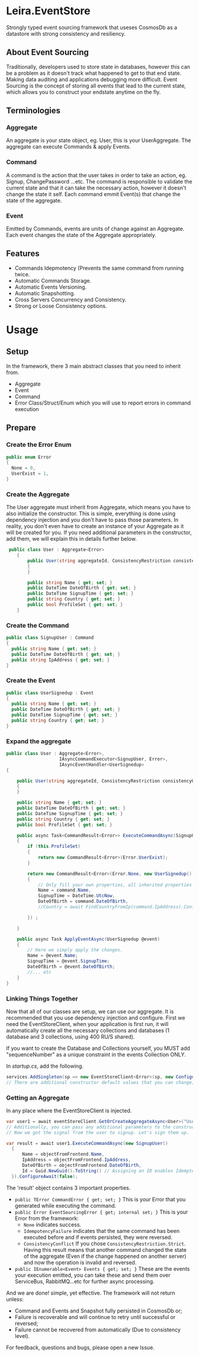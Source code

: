 # Leira.EventStore
Strongly typed event sourcing framework that useses CosmosDb as a datastore with strong consistency and resiliency.

## About Event Sourcing
Traditionally, developers used to store state in databases, however this can be a problem as it doesn't track what happened to get to that end state. Making data auditing and applications debugging more difficult. Event Sourcing is the concept of storing all events that lead to the current state, which allows you to construct your endstate anytime on the fly.

## Terminologies
### Aggregate
An aggregate is your state object, eg. User, this is your UserAggregate. The aggregate can execute Commands & apply Events.

### Command
A command is the action that the user takes in order to take an action, eg. Signup, ChangePassword ...etc. The command is responsible to validate the current state and that it can take the necessary action, however it doesn't change the state it self. Each command emmit Event(s) that change the state of the aggregate.

### Event
Emitted by Commands, events are units of change against an Aggregate. Each event changes the state of the Aggregate appropriately.

## Features
- Commands Idepmotency (Prevents the same command from running twice.
- Automatic Commands Storage.
- Automatic Events Versioning.
- Automatic Snapshotting.
- Cross Servers Concurrency and Consistency.
- Strong or Loose Consistency options.

# Usage
## Setup
In the framework, there 3 main abstract classes that you need to inherit from.
- Aggregate
- Event
- Command
- Error Class/Struct/Enum which you will use to report errors in command execution

## Prepare
### Create the Error Enum
``` c#
public enum Error
{
  None = 0,
  UserExist = 1,
}
```

### Create the Aggregate
The User aggregate must inherit from Aggregate, which means you have to also initialize the constructor. This is simple, everything is done using dependency injection and you don't have to pass those parameters. In reality, you don't even have to create an instance of your Aggregate as it will be created for you. If you need additional parameters in the constructor, add them, we will explain this in details further below.
``` c#
 public class User : Aggregate<Error>
    {
        public User(string aggregateId, ConsistencyRestriction consistencyOption, Container eventsContainer, Container snapshotsContainer, Container commandsContainer) : base(aggregateId, consistencyOption, eventsContainer, snapshotsContainer, commandsContainer)
        {
        }

        public string Name { get; set; }
        public DateTime DateOfBirth { get; set; }
        public DateTime SignupTime { get; set; }
        public string Country { get; set; }
        public bool ProfileSet { get; set; }
    }
```

### Create the Command
``` c#
public class SignupUser : Command
{
  public string Name { get; set; }
  public DateTime DateOfBirth { get; set; }
  public string IpAddress { get; set; }
}
```

### Create the Event
``` c#
public class UserSignedup : Event
{
  public string Name { get; set; }
  public DateTime DateOfBirth { get; set; }
  public DateTime SignupTime { get; set; }
  public string Country { get; set; }
}
```

### Expand the aggregate
``` c#
public class User : Aggregate<Error>,
                    IAsyncCommandExecutor<SignupUser, Error>,
                    IAsyncEventHandler<UserSignedup>
{

    public User(string aggregateId, ConsistencyRestriction consistencyOption, Container eventsContainer, Container snapshotsContainer, Container commandsContainer) : base(aggregateId, consistencyOption, eventsContainer, snapshotsContainer, commandsContainer)
    {
    }

    public string Name { get; set; }
    public DateTime DateOfBirth { get; set; }
    public DateTime SignupTime { get; set; }
    public string Country { get; set; }
    public bool ProfileSet { get; set; }

    public async Task<CommandResult<Error>> ExecuteCommandAsync(SignupUser command)
    {
        if (this.ProfileSet)
        {
            return new CommandResult<Error>(Error.UserExist);
        }

        return new CommandResult<Error>(Error.None, new UserSignedup()
        {
            // Only fill your own properties, all inherited properties from Event will be overwritten by the framework.
            Name = command.Name,
            SignupTime = DateTime.UtcNow,
            DateOfBirth = command.DateOfBirth,
            //Country = await FindCountryFromIp(command.IpAddress).ConfigureAwait(false);

        }) ;

    }

    public async Task ApplyEventAsync(UserSignedup @event)
    {
        // Here we simply apply the changes.
        Name = @event.Name;
        SignupTime = @event.SignupTime;
        DateOfBirth = @event.DateOfBirth;
        //... etc
    }
}
```

### Linking Things Together
Now that all of our classes are setup, we can use our aggregate. It is recommended that you use dependency injection and configure.
First we need the EventStoreClient<TError>, when your application is first run, it will automatically create all the necessary collections and databases (1 database and 3 collections, using 400 RU/S shared).
 
 If you want to create the Database and Collections yourself, you MUST add "sequenceNumber" as a unique constraint in the events Collection ONLY.

In *startup.cs*, add the following.
``` c#
services.AddSingleton(sp => new EventStoreClient<Error>(sp, new ConfigurationOptions("https://{cosmosDbAccount}.documents.azure.com:443/", "{CosmosDbAccessKey}", "cosmosDbDatabaseName")));
// There are additional constructor default values that you can change, which includes the collection names of Snapshots, Commands and Events. Also it allows you to control your creation of DB and Collections RU/s.
```
### Getting an Aggregate
In any place where the EventStoreClient is injected.
``` c#
var user1 = await eventStoreClient.GetOrCreateAggregateAsync<User>("User1", ConsistencyRestriction.Loose).ConfigureAwait(false);
// Additionally, you can pass any additional parameters to the constructor by passing the "params object[] customParameters". If your Custom Parameters in the constructor are injected using dependency injection, the framework will automatically load them. Remember to ONLY inject Singletons. The aggregate is a long living object and injecting Transeint or Scoped may result in problems.
// Now we got the signal from the user to signup. Let's sign them up.

var result = await user1.ExecuteCommandAsync(new SignupUser()
  {
      Name = objectFromFrontend.Name,
      IpAddress = objectFromFrontend.IpAddress,
      DateOfBirth = objectFromFrontend.DateOfBirth,
      Id = Guid.NewGuid().ToString() // Assigning an ID enables Idemptency Check. However this value MUST come from your Frontend. If the Id is not set, the command will not be saved in CosmosDb. This prevents (forexample) the same command from executing twice when the user clicks a button again instead of waiting.
  }).ConfigureAwait(false);
```

The 'result' object contains 3 important properties.
* `public TError CommandError { get; set; }` This is your Error that you generated while executing the command.
* `public Error EventSourcingError { get; internal set; }` This is your Error from the framework:
  * `None` indicates success.
  * `IdempotencyFailure` indicates that the same command has been executed before and if events persisted, they were reversed.
  * `ConsistencyConflict` If you chose `ConsistencyRestriction.Strict`. Having this result means that another command changed the state of the aggregate (Even if the change happened on another server) and now the operation is invalid and reversed.
* `public IEnumerable<Event> Events { get; set; }` These are the events your execution emitted, you can take these and send them over ServiceBus, RabbitMQ...etc for further async processing.

And we are done! simple, yet effective. The framework will not return unless: 
* Command and Events and Snapshot fully persisted in CosmosDb or;
* Failure is recoverable and will continue to retry until successful or reversed;
* Failure cannot be recovered from automatically (Due to consistency level).

For feedback, questions and bugs, please open a new Issue.
